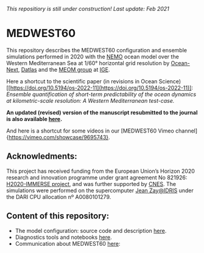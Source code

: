 _This repositiory is still under construction! Last update: Feb 2021_

# MEDWEST60

This repository describes the MEDWEST60 configuration and ensemble simulations performed in 2020 with the [NEMO](https://www.nemo-ocean.eu) ocean model over the Western Mediterranean Sea at 1/60° horizontal grid resolution by [Ocean-Next](https://www.ocean-next.fr/), [Datlas](www.datlas.fr) and the [MEOM group](http://meom-group.github.io) at [IGE](http://www.ige-grenoble.fr). 

Here a shortcut to the scientific paper (in revisions in Ocean Science) [[https://doi.org/10.5194/os-2022-11](https://doi.org/10.5194/os-2022-11)]: _Ensemble quantification of short-term predictability of the ocean dynamics at kilometric-scale resolution: A Western Mediterranean test-case._

__An updated (revised) version of the manuscript resubmitted to the journal is also available [here](https://jowu78.a5.swdrive.fr/index.php/s/gWSZBb3Tb45gPai).__ 

And here is a shortcut for some videos in our [MEDWEST60 Vimeo channel]{https://vimeo.com/showcase/9695743}.


## Acknowledments:
This project has received funding from the European Union’s Horizon 2020 research and innovation programme under grant agreement No 821926: [H2020-IMMERSE project](https://immerse-ocean.eu), and was further supported by [CNES](http://www.cnes.fr).
The simulations were performed on the supercomputer [Jean Zay@IDRIS](http://www.idris.fr/) under the DARI CPU allocation nº A0080101279.

## Content of this repository:
* The model configuration: source code and description [here](02_Config.md).
* Diagnostics tools and notebooks [here](03_DiagTools.md).
* Communication about MEDWEST60 [here](01_Documents.md):
  
  
 
